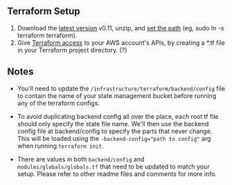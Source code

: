 
## Terraform Setup

1. Download the [latest version](https://www.terraform.io/downloads.html) v0.11, unzip, and [set the path](https://www.terraform.io/intro/getting-started/install.html) (eg, sudo ln -s terraform terraform).
1. Give [Terraform access](https://www.terraform.io/docs/configuration/index.html) to your AWS account's APIs, by creating a \*.tf file in your Terraform project directory. (?)
 
## Notes

- You'll need to update the `/infrastructure/terraform/backend/config` file to contain the name of your state management bucket before running any of the terraform configs.

- To avoid duplicating backend config all over the place, each root tf file should only specify the state file name.  We'll then use the backend config file at backend/config to specify the parts that never change.  This will be loaded using the `-backend-config="path to config"` arg when running `terraform init`.

- There are values in both `backend/config` and `modules/globals/globals.tf` that need to be updated to match your setup.  Please refer to other readme files and comments for more info.
